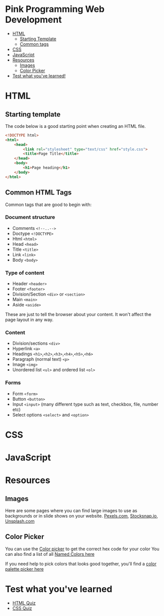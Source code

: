 # Pink Programming Web Development
- [HTML](#HTML)
    - [Starting Template](#starting-template)
    - [Common tags](#common-html-tags)
- [CSS](#css)
- [JavaScript](#javascript)
- [Resources](#resources)
    - [Images](#images)
    - [Color Picker](#color-picker)
- [Test what you've learned!](#test-what-youve-learned)





# HTML

## Starting template
The code below is a good starting point when creating an HTML file.

```html
<!DOCTYPE html>
<html>
    <head>
        <link rel="stylesheet" type="text/css" href="style.css">            
        <title>Page Title</title>
    </head>
    <body>
        <h1>Page heading</h1>
    </body>
</html>
```

## Common HTML Tags
Common tags that are good to begin with:

### Document structure
- Comments `<!--..-->`
- Doctype `<!DOCTYPE>`
- Html `<html>`
- Head `<head>`
- Title `<title>`
- Link `<link>`
- Body `<body>`

### Type of content
- Header `<header>`
- Footer `<footer>`
- Division/Section `<div>` or `<section>`
- Main `<main>`
- Aside `<aside>`

These are just to tell the browser about your content. It won't affect the page layout in any way.

### Content
- Division/sections `<div>`
- Hyperlink `<a>`
- Headings `<h1>`,`<h2>`,`<h3>`,`<h4>`,`<h5>`,`<h6>`
- Paragraph (normal text) `<p>`
- Image `<img>`
- Unordered list `<ul>` and ordered list `<ol>`

### Forms
- Form `<form>`
- Button `<button>`
- Input `<input>` (many different type such as text, checkbox, file, number etc)
- Select options `<select>` and `<option>`

# CSS

# JavaScript

# Resources
## Images
Here are some pages where you can find large images to use as backgrounds or in slide shows on your website.
[Pexels.com](https://www.pexels.com), [Stocksnap.io](https://stocksnap.io), [Unsplash.com](https://unsplash.com)

## Color Picker
You can use the [Color picker](https://www.w3schools.com/colors/colors_picker.asp) to get the correct hex code for your color
You can also find a list of all [Named Colors here](https://www.w3schools.com/colors/colors_names.asp)

If you need help to pick colors that looks good together, you'll find a [color palette picker here](https://www.w3schools.com/colors/colors_palettes.asp)

# Test what you've learned
- [HTML Quiz](https://www.w3schools.com/html/html_quiz.asp)
- [CSS Quiz](https://www.w3schools.com/quiztest/quiztest.asp?qtest=CSS§) 
